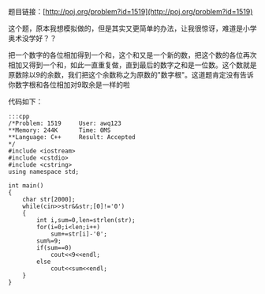 <!--
.. title: POJ 1519 Digital Roots C++版
.. slug: poj-1519
.. date: 2013-04-07T08:40:30+08:00
.. tags:
.. link:
.. description:
.. type: text
-->

题目链接：[http://poj.org/problem?id=1519](http://poj.org/problem?id=1519)


这个题，原本我想模拟做的，但是其实又更简单的办法，让我很惊讶，难道是小学奥术没学好？？

把一个数字的各位相加得到一个和，这个和又是一个新的数，把这个数的各位再次相加又得到一个和，如此一直重复做，直到最后的数字之和是一位数。这个数就是原数除以9的余数，我们把这个余数称之为原数的"数字根"。这道题肯定没有告诉你数字根和各位相加对9取余是一样的啦

代码如下：

	:::cpp
	/*Problem: 1519		User: awq123
	**Memory: 244K		Time: 0MS
	**Language: C++		Result: Accepted
	*/
	#include <iostream>
	#include <cstdio>
	#include <cstring>
	using namespace std;

	int main()
	{
		char str[2000];
		while(cin>>str&&str;[0]!='0')
		{
			int i,sum=0,len=strlen(str);
			for(i=0;i<len;i++)
				sum+=str[i]-'0';
			sum%=9;
			if(sum==0)
				cout<<9<<endl;
			else
				cout<<sum<<endl;
		}
	}